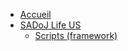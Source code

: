 <!-- docs/_sidebar.md -->

* [Accueil](/ "Accueil")
* [SADoJ Life US](life/index.md "SADoJ Life US")
  * [Scripts (framework)](life/framework/index.md "Scripts (framework)")